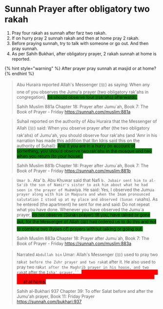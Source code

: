 # Sunnah Prayer after obligatory two rakah

1. Pray four rakah as sunnah after farz two rakah.
2. If on hurry pray 2 sunnah rakah and then at home pray 2 rakah.
3. Before praying sunnah, try to talk with someone or go out. And then pray sunnah.
4. As per Sahih Bukhari, after obligatory prayer, 2 rakah sunnah at home is reported.

{% hint style="warning" %}
After prayer pray sunnah at masjid or at home?
{% endhint %}

> Abu Huraira reported Allah's Messenger (ﷺ) as saying: When any one of you observes the Jumu'a prayer (two obligatory rak'ahs in congregation), <mark style="background-color:green;">he should observe four (rak'ahs) afterwards.</mark>
>
> Sahih Muslim 881a Chapter 18: Prayer after Jumu\`ah, Book 7: The Book of Prayer - Friday https://sunnah.com/muslim:881a

> Suhail reported on the authority of Abu Huraira that the Messenger of Allah (ﷺ) said: When you observe prayer after (the two obligatory rak'ahs) of Jumu'ah, you should observe four rak'ahs (and 'Amr in his narration has made this addition that Ibn Idris said this on the authority of Suhail): <mark style="background-color:green;">And if you are in a hurry on account of something, you should observe two rak'ahs in the mosque and two when you return (to your house).</mark>
>
> Sahih Muslim 881b Chapter 18: Prayer after Jumu\`ah, Book 7: The Book of Prayer - Friday https://sunnah.com/muslim:881b

> `Umar b.` Ata' b. Abu Khuwar said that Nafi `b. Jubair sent him to al- Sa'ib the son of Namir's sister to ask him about what he had seen in the prayer of Mu`awiya. He said: Yes, I observed the Jumu`a prayer along with him in Maqsura and when the Imam pronounced salutation I stood up at my place and observed (Sunan rak`ahs). As he entered (the apartment) he sent for me and said: Do not repeat what you have done. Whenever you have observed the Jumu\`a prayer, <mark style="background-color:green;">do not observe (Sunan prayer) till you, have talked or gone out, for the Messenger of Allah (ﷺ) had ordered us to do this and not to combine two (types of) prayers without talking or going out.</mark>
>
> Sahih Muslim 883a Chapter 18: Prayer after Jumu\`ah, Book 7: The Book of Prayer - Friday https://sunnah.com/muslim:883a

> Narrated `Abdullah bin` Umar: Allah's Messenger (ﷺ) used to pray two rak`at before the Zuhr prayer and two rak`at after it. He also used to pray two rak`at after the Maghrib prayer in his house, and two rak`at after the `Isha' prayer.`` `<mark style="color:red;background-color:red;">`He never prayed after Jumua prayer till he departed (from the Mosque), and then he would pray two rak`</mark><mark style="background-color:red;">at at home.</mark>
>
> Sahih al-Bukhari 937 Chapter 39: To offer Salat before and after the Jumu'ah prayer, Book 11: Friday Prayer https://sunnah.com/bukhari:937
